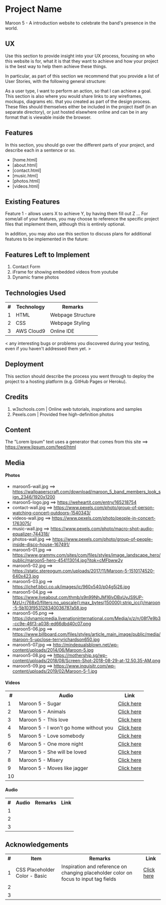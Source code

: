 # Project Name
Maroon 5 - A introduction website to celebrate the band's presence in the world.


## UX
Use this section to provide insight into your UX process, focusing on who this website is for, what it is that they want to achieve and how your project is the best way to help them achieve these things.

In particular, as part of this section we recommend that you provide a list of User Stories, with the following general structure:

As a user type, I want to perform an action, so that I can achieve a goal.
This section is also where you would share links to any wireframes, mockups, diagrams etc. that you created as part of the design process. These files should themselves either be included in the project itself (in an separate directory), or just hosted elsewhere online and can be in any format that is viewable inside the browser.


## Features
In this section, you should go over the different parts of your project, and describe each in a sentence or so.
* [home.html]
* [about.html]
* [contact.html]
* [music.html]
* [photos.html]
* [videos.html]


## Existing Features
Feature 1 - allows users X to achieve Y, by having them fill out Z
...
For some/all of your features, you may choose to reference the specific project files that implement them, although this is entirely optional.

In addition, you may also use this section to discuss plans for additional features to be implemented in the future:

## Features Left to Implement
1. Contact Form
2. iFrame for showing embedded videos from youtube
3. Dynamic frame photos

## Technologies Used
<table>
    <tr>
        <th>#</th>
        <th>Technology</th>
        <th>Remarks</th>
    </tr>
    <tr>
        <td>1</td>
        <td>HTML</td>
        <td>Webpage Structure</td>
    </tr>
    <tr>
        <td>2</td>
        <td>CSS</td>
        <td>Webpage Styling</td>
    </tr>
    <tr>
        <td>3</td>
        <td>AWS Cloud9</td>
        <td>Online IDE</td>
    </tr>
</table>

< any interesting bugs or problems you discovered during your testing, even if you haven't addressed them yet. >

## Deployment
This section should describe the process you went through to deploy the project to a hosting platform (e.g. GitHub Pages or Heroku).

## Credits
1. w3schools.com | Online web tutorials, inspirations and samples
2. Pexels.com | Provided free high-definition photos

## Content
The "Lorem Ipsum" text uses a generator that comes from this site ==> https://www.lipsum.com/feed/html


## Media
#### Photos
* maroon5-wall.jpg  ==> https://wallpaperscraft.com/download/maroon_5_band_members_look_sign_2346/1920x1200
* maroon5-logo.jpg  ==> https://weheartit.com/entry/165218754
* contact-wall.jpg  ==> https://www.pexels.com/photo/group-of-person-watching-concert-outdoors-1540343/
* videos-wall.jpg   ==> https://www.pexels.com/photo/people-in-concert-1763075/
* music-wall.jpg    ==> https://www.pexels.com/photo/macro-shot-audio-equalizer-744318/
* photos-wall.jpg   ==> https://www.pexels.com/photo/group-of-people-inside-disco-house-167491/
* maroon5-01.jpg    ==> https://www.grammy.com/sites/com/files/styles/image_landscape_hero/public/maroon5-hero-454113014.jpg?itok=cMFbww2y
* maroon5-02.jpg    ==> https://static.stereogum.com/uploads/2017/11/Maroon-5-1510174520-640x423.jpg
* maroon5-03.jpg    ==> https://ichef.bbci.co.uk/images/ic/960x540/p04g5j26.jpg
* maroon5-04.jpg    ==> https://www.liveabout.com/thmb/s9n99NhJM16lvDBxUvJS9UP-MzU=/768x0/filters:no_upscale():max_bytes(150000):strip_icc()/maroon-5-5b103f953128340036787a58.jpg
* maroon5-05.png    ==> https://dynamicmedia.livenationinternational.com/Media/x/z/n/08f7e9b3-cc9e-46f3-a038-ed66dbd40c07.png
* maroon5-06.jpg    ==> https://www.billboard.com/files/styles/article_main_image/public/media/maroon-5-upclose-terryrichardson650.jpg
* maroon5-07.jpg    ==> http://mindequalsblown.net/wp-content/uploads/2014/06/Maroon-5.jpg
* maroon5-08.jpg    ==> https://mothership.sg/wp-content/uploads/2018/08/Screen-Shot-2018-08-29-at-12.50.35-AM.png
* maroon5-09.jpg    ==> https://www.inquisitr.com/wp-content/uploads/2019/02/Maroon-5-1.jpg


#### Videos
<table>
    <tr>
        <th>#</th>
        <th>Audio</th>
        <th>Link</th>
    </tr>
    <tr>
        <td>1</td>
        <td>Maroon 5 - Sugar</td>
        <td><a href="https://youtu.be/09R8_2nJtjg">Click here</a></td>
    </tr>
    <tr>
        <td>2</td>
        <td>Maroon 5 - Animals</td>
        <td><a href="https://youtu.be/qpgTC9MDx1o">Click here</a></td>
    </tr>
    <tr>
        <td>3</td>
        <td>Maroon 5 - This love</td>
        <td><a href="https://youtu.be/XPpTgCho5ZA">Click here</a></td>
    </tr>
    <tr>
        <td>4</td>
        <td>Maroon 5 - I won't go home without you</td>
        <td><a href="https://youtu.be/VlMEGBsw6j8">Click here</a></td>
    </tr>
    <tr>
        <td>5</td>
        <td>Maroon 5 - Love somebody</td>
        <td><a href="https://youtu.be/MU8B4XDI3Uw">Click here</a></td>
    </tr>
    <tr>
        <td>6</td>
        <td>Maroon 5 - One more night</td>
        <td><a href="https://youtu.be/fwK7ggA3-bU">Click here</a></td>
    </tr>
    <tr>
        <td>7</td>
        <td>Maroon 5 - She will be loved</td>
        <td><a href="https://youtu.be/nIjVuRTm-dc">Click here</a></td>
    </tr>
    <tr>
        <td>8</td>
        <td>Maroon 5 - Misery</td>
        <td><a href="https://youtu.be/6g6g2mvItp4">Click here</a></td>
    </tr>
    <tr>
        <td>9</td>
        <td>Maroon 5 - Moves like jagger</td>
        <td><a href="https://youtu.be/iEPTlhBmwRg">Click here</a></td>
    </tr>
    <tr>
        <td>10</td>
        <td></td>
        <td></td>
    </tr>
</table>

#### Audio
<table>
    <tr>
        <th>#</th>
        <th>Audio</th>
        <th>Remarks</th>
        <th>Link</th>
    </tr>
    <tr>
        <td>1</td>
        <td></td>
        <td></td>
        <td></td>
    </tr>
    <tr>
        <td>2</td>
        <td></td>
        <td></td>
        <td></td>
    </tr>
    <tr>
        <td>3</td>
        <td></td>
        <td></td>
        <td></td>
    </tr>
</table>

## Acknowledgements
<table>
  <tr>
    <th>#</th>
    <th>Item</th>
    <th>Remarks</th> 
    <th>Link</th>
  </tr>
  <tr>
    <td>1</td>
    <td>CSS Placeholder Color - Basic</td>
    <td>Inspiration and reference on changing placeholder color on focus to input tag fields</td>
    <td><a href="https://codepen.io/htmlcolorcodes/pen/xwKaNj">Click here</a></td>
  </tr>
  <tr>
    <td>2</td>    
    <td></td>
    <td></td>
    <td></td>
  </tr>
  <tr>
    <td>3</td>
    <td></td>
    <td></td>
    <td></td>
  </tr>
</table>